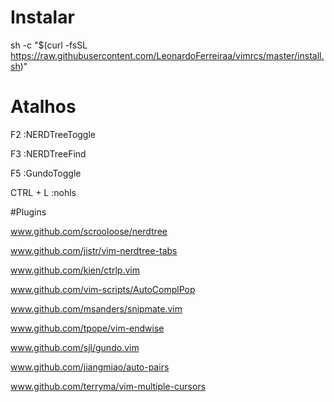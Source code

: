 # Instalar
sh -c "$(curl -fsSL https://raw.githubusercontent.com/LeonardoFerreiraa/vimrcs/master/install.sh)"

# Atalhos
F2 :NERDTreeToggle

F3 :NERDTreeFind

F5 :GundoToggle

CTRL + L :nohls

#Plugins

www.github.com/scrooloose/nerdtree

www.github.com/jistr/vim-nerdtree-tabs

www.github.com/kien/ctrlp.vim

www.github.com/vim-scripts/AutoComplPop

www.github.com/msanders/snipmate.vim

www.github.com/tpope/vim-endwise

www.github.com/sjl/gundo.vim

www.github.com/jiangmiao/auto-pairs

www.github.com/terryma/vim-multiple-cursors
